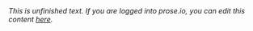 <div class="jumbotron alert alert-warning">
<em>
This is unfinished text. If you are logged into prose.io, you can edit this content <a href="http://prose.io/#sc3/cook-convictions/edit/master/slides/{{slide_id}}.md">here</a>.
</em>
</div>